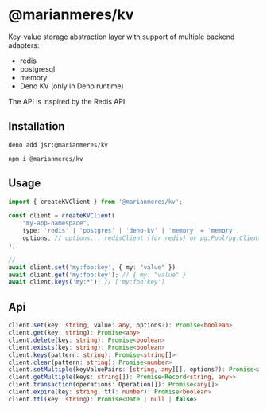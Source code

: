 # @marianmeres/kv

Key-value storage abstraction layer with support of multiple backend adapters:
- redis 
- postgresql
- memory
- Deno KV (only in Deno runtime)

The API is inspired by the Redis API.

## Installation

```shell
deno add jsr:@marianmeres/kv
```

```shell
npm i @marianmeres/kv
```

## Usage

```typescript
import { createKVClient } from '@marianmeres/kv';

const client = createKVClient(
    "my-app-namespace", 
    type: 'redis' | 'postgres' | 'deno-kv' | 'memory' = 'memory', 
    options, // options... redisClient (for redis) or pg.Pool/pg.Client (for postgres)...
);

//
await client.set('my:foo:key', { my: "value" })
await client.get('my:foo:key'); // { my: "value" }
await client.keys('my:*'); // ['my:foo:key']
```

## Api

```typescript
client.set(key: string, value: any, options?): Promise<boolean>
client.get(key: string): Promise<any>
client.delete(key: string): Promise<boolean>
client.exists(key: string): Promise<boolean>
client.keys(pattern: string): Promise<string[]>
client.clear(pattern: string): Promise<number>
client.setMultiple(keyValuePairs: [string, any][], options?): Promise<any[]>
client.getMultiple(keys: string[]): Promise<Record<string, any>>
client.transaction(operations: Operation[]): Promise<any[]>
client.expire(key: string, ttl: number): Promise<boolean>
client.ttl(key: string): Promise<Date | null | false>
```